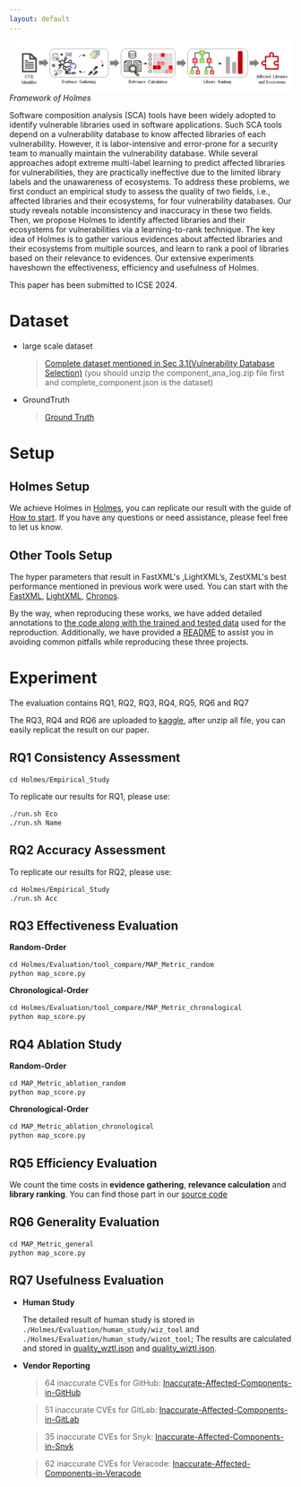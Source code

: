 ```yaml
---
layout: default
---
```


![Octocat](approach.png)
            *Framework of Holmes*

Software composition analysis (SCA) tools have been widely adopted to identify vulnerable libraries used in software applications. Such SCA tools depend on a vulnerability database to know affected libraries of each vulnerability. However, it is labor-intensive and error-prone for a security team to manually maintain the vulnerability database. While
several approaches adopt extreme multi-label learning to predict affected libraries for vulnerabilities, they are practically ineffective due to the limited library labels and the unawareness of ecosystems. To address these problems, we first conduct an empirical study to assess the quality of two fields, i.e., affected libraries and their ecosystems, for four vulnerability databases. Our study reveals notable inconsistency and inaccuracy in these two fields. Then, we propose
Holmes to identify affected libraries and their ecosystems for vulnerabilities via a learning-to-rank technique. The key idea of Holmes is to gather various evidences about affected libraries and their ecosystems from multiple sources, and learn to rank a pool of libraries based on their relevance to evidences. Our extensive experiments haveshown the effectiveness, efficiency and usefulness of Holmes.

This paper has been submitted to ICSE 2024.

# Dataset

* large scale dataset
    > [Complete dataset mentioned in Sec 3.1(Vulnerability Database Selection)](Holmes/Empirical_Study/component_ana_log/component_ana_log.zip) (you should unzip the component_ana_log.zip file first and complete_component.json is the dataset)
* GroundTruth
    > [Ground Truth](Holmes/GroundTruth/ground_truth.xlsx)

# Setup

## Holmes Setup
We achieve Holmes in [Holmes](Holmes/ApproachImp), you can replicate our result with the guide of [How to start](Holmes/ApproachImp/README.md). If you have any questions or need assistance, please feel free to let us know.

## Other Tools Setup
The hyper parameters that result in FastXML's ,LightXML’s, ZestXML's best performance mentioned in previous work were used. You can start with the [FastXML](https://github.com/soarsmu/ICPC_2022_Automated-Identification-of-Libraries-from-Vulnerability-Data-Can-We-Do-Better/tree/master#FastXML), [LightXML](https://github.com/soarsmu/ICPC_2022_Automated-Identification-of-Libraries-from-Vulnerability-Data-Can-We-Do-Better/tree/master#LightXML), [Chronos](https://github.com/soarsmu/Chronos). 

By the way, when reproducing these works, we have added detailed annotations to [the code along with the trained and tested data](Holmes/Setup) used for the reproduction. Additionally, we have provided a [README](Holmes/Setup/README.md) to assist you in avoiding common pitfalls while reproducing these three projects.








# Experiment
The evaluation contains RQ1, RQ2, RQ3, RQ4, RQ5, RQ6 and RQ7

The RQ3, RQ4 and RQ6 are uploaded to [kaggle](https://www.kaggle.com/datasets/holmesholmes/holmes-experiment), after unzip all file, you can easily replicat the result on our paper.

## RQ1 Consistency Assessment 
```
cd Holmes/Empirical_Study
```
To replicate our results for RQ1, please use:
```
./run.sh Eco
./run.sh Name
```
## RQ2 Accuracy Assessment
To replicate our results for RQ2, please use:
```
cd Holmes/Empirical_Study
./run.sh Acc
```

## RQ3 Effectiveness Evaluation

**Random-Order**
```
cd Holmes/Evaluation/tool_compare/MAP_Metric_random
python map_score.py
```

**Chronological-Order**
```
cd Holmes/Evaluation/tool_compare/MAP_Metric_chronological
python map_score.py
```

## RQ4 Ablation Study

**Random-Order**
```
cd MAP_Metric_ablation_random
python map_score.py
```

**Chronological-Order**
```
cd MAP_Metric_ablation_chronological
python map_score.py
```

## RQ5 Efficiency Evaluation

We count the time costs in **evidence gathering**, **relevance calculation** and **library ranking**.
You can find those part in our [source code](./Holmes/ApproachImp)

## RQ6 Generality Evaluation

```
cd MAP_Metric_general
python map_score.py
```

## RQ7 Usefulness Evaluation

* **Human Study**

    The detailed result of human study is stored in ```./Holmes/Evaluation/human_study/wiz_tool``` and ```./Holmes/Evaluation/human_study/wizot_tool```;
    The results are calculated and stored in [quality_wztl.json](Holmes/Evaluation/human_study/quality_wztl.json) and [quality_wiztl.json](Holmes/Evaluation/human_study/quality_wiztl.json).

* **Vendor Reporting**

    > 64 inaccurate CVEs for GitHub: [Inaccurate-Affected-Components-in-GitHub](Holmes/Evaluation/Reproting/email_send/Github-Inaccurate-Affected-Components.csv)

    > 51 inaccurate CVEs for GitLab: [Inaccurate-Affected-Components-in-GitLab](Holmes/Evaluation/Reproting/email_send/Gitlab-Inaccurate-Affected-Components.csv)

    > 35 inaccurate CVEs for Snyk: [Inaccurate-Affected-Components-in-Snyk](Holmes/Evaluation/Reproting/email_send/Snyk-Inaccurate-Affected-Components.csv)

    > 62 inaccurate CVEs for Veracode: [Inaccurate-Affected-Components-in-Veracode](Holmes/Evaluation/Reproting/email_send/Veracode-Inaccurate-Affected-Components.csv)
